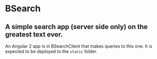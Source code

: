 # BSearch
## A simple search app (server side only) on the greatest text ever.
An Angular 2 app is in BSearchClient that makes queries to this one. It is expected to be deployed to the `static` folder.
